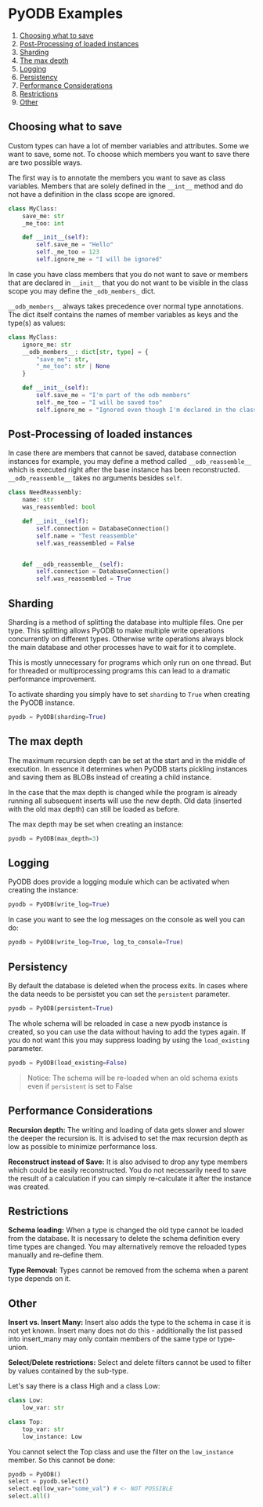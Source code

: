 # PyODB Examples

1. [Choosing what to save](#choosing-what-to-save)
2. [Post-Processing of loaded instances](#post-processing-of-loaded-instances)
3. [Sharding](#sharding)
4. [The max depth](#the-max-depth)
5. [Logging](#logging)
6. [Persistency](#persistency)
7. [Performance Considerations](#performance-considerations)
8. [Restrictions](#restrictions)
9. [Other](#other)

## Choosing what to save

Custom types can have a lot of member variables and attributes. Some we want to save, some not.
To choose which members you want to save there are two possible ways.

The first way is to annotate the members you want to save as class variables. Members that are
solely defined in the `__int__` method and do not have a definition in the class scope are ignored.

```python
class MyClass:
    save_me: str
    _me_too: int

    def __init__(self):
        self.save_me = "Hello"
        self._me_too = 123
        self.ignore_me = "I will be ignored"
```

In case you have class members that you do not want to save or members that are declared in
`__init__` that you do not want to be visible in the class scope you may define the `_odb_members_`
dict.

`__odb_members__` always takes precedence over normal type annotations. The dict itself contains the
names of member variables as keys and the type(s) as values:

```python
class MyClass:
    ignore_me: str
    __odb_members__: dict[str, type] = {
        "save_me": str,
        "_me_too": str | None
    }

    def __init__(self):
        self.save_me = "I'm part of the odb members"
        self._me_too = "I will be saved too"
        self.ignore_me = "Ignored even though I'm declared in the class scope!"
```

## Post-Processing of loaded instances

In case there are members that cannot be saved, database connection instances for example, you may
define a method called `__odb_reassemble__` which is executed right after the base instance has been
reconstructed. `__odb_reassemble__` takes no arguments besides `self`.

```python
class NeedReassembly:
    name: str
    was_reassembled: bool

    def __init__(self):
        self.connection = DatabaseConnection()
        self.name = "Test reassemble"
        self.was_reassembled = False


    def __odb_reassemble__(self):
        self.connection = DatabaseConnection()
        self.was_reassembled = True
```

## Sharding

Sharding is a method of splitting the database into multiple files. One per type. This splitting
allows PyODB to make multiple write operations concurrently on different types. Otherwise write
operations always block the main database and other processes have to wait for it to complete.

This is mostly unnecessary for programs which only run on one thread. But for threaded or
multiprocessing programs this can lead to a dramatic performance improvement.

To activate sharding you simply have to set `sharding` to `True` when creating the PyODB instance.

```python
pyodb = PyODB(sharding=True)
```

## The max depth

The maximum recursion depth can be set at the start and in the middle of execution. In essence
it determines when PyODB starts pickling instances and saving them as BLOBs instead of creating
a child instance.

In the case that the max depth is changed while the program is already running all subsequent
inserts will use the new depth. Old data (inserted with the old max depth) can still be loaded
as before.

The max depth may be set when creating an instance:

```python
pyodb = PyODB(max_depth=3)
```

## Logging

PyODB does provide a logging module which can be activated when creating the instance:

```python
pyodb = PyODB(write_log=True)
```

In case you want to see the log messages on the console as well you can do:

```python
pyodb = PyODB(write_log=True, log_to_console=True)
```

## Persistency

By default the database is deleted when the process exits. In cases where the data needs to be
persistet you can set the `persistent` parameter.

```python
pyodb = PyODB(persistent=True)
```

The whole schema will be reloaded in case a new pyodb instance is created, so you can use the data
without having to add the types again. If you do not want this you may suppress loading by using the
`load_existing` parameter.

```python
pyodb = PyODB(load_existing=False)
```

> Notice: The schema will be re-loaded when an old schema exists even if `persistent` is set to False

## Performance Considerations

**Recursion depth:**
The writing and loading of data gets slower and slower the deeper the recursion is. It is advised to
set the max recursion depth as low as possible to minimize performance loss.

**Reconstruct instead of Save:**
It is also advised to drop any type members which could be easily reconstructed. You do not
necessarily need to save the result of a calculation if you can simply re-calculate it after the
instance was created.

## Restrictions

**Schema loading:**
When a type is changed the old type cannot be loaded from the database. It is necessary to delete
the schema definition every time types are changed. You may alternatively remove the reloaded types
manually and re-define them.

**Type Removal:**
Types cannot be removed from the schema when a parent type depends on it.

## Other

**Insert vs. Insert Many:**
Insert also adds the type to the schema in case it is not yet known.
Insert many does not do this - additionally the list passed into insert_many may only contain
members of the same type or type-union.

**Select/Delete restrictions:**
Select and delete filters cannot be used to filter by values contained by the sub-type.

Let's say there is a class High and a class Low:

```python
class Low:
    low_var: str

class Top:
    top_var: str
    low_instance: Low
```

You cannot select the Top class and use the filter on the `low_instance` member. So this cannot be
done:

```python
pyodb = PyODB()
select = pyodb.select()
select.eq(low_var="some_val") # <- NOT POSSIBLE
select.all()
```
